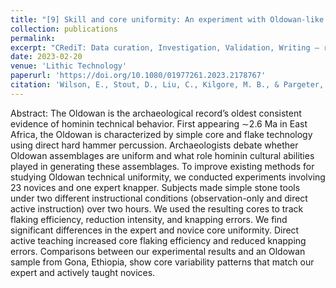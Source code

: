 ```yaml
---
title: "[9] Skill and core uniformity: An experiment with Oldowan-like flaking systems"
collection: publications
permalink: 
excerpt: "CRediT: Data curation, Investigation, Validation, Writing – review & editing"
date: 2023-02-20
venue: 'Lithic Technology'
paperurl: 'https://doi.org/10.1080/01977261.2023.2178767'
citation: 'Wilson, E., Stout, D., Liu, C., Kilgore, M. B., & Pargeter, J. (2023). Skill and core uniformity: An experiment with Oldowan-like flaking systems. <i>Lithic Technology</i>, 48(4), 333-346.'
---
```

Abstract: The Oldowan is the archaeological record’s oldest consistent evidence of hominin technical
behavior. First appearing ∼2.6 Ma in East Africa, the Oldowan is characterized by simple core
and flake technology using direct hard hammer percussion. Archaeologists debate whether
Oldowan assemblages are uniform and what role hominin cultural abilities played in generating
these assemblages. To improve existing methods for studying Oldowan technical uniformity, we
conducted experiments involving 23 novices and one expert knapper. Subjects made simple
stone tools under two different instructional conditions (observation-only and direct active
instruction) over two hours. We used the resulting cores to track flaking efficiency, reduction
intensity, and knapping errors. We find significant differences in the expert and novice core
uniformity. Direct active teaching increased core flaking efficiency and reduced knapping errors.
Comparisons between our experimental results and an Oldowan sample from Gona, Ethiopia,
show core variability patterns that match our expert and actively taught novices.